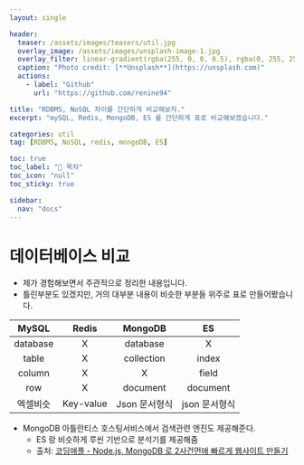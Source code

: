 ```yaml
---
layout: single

header:
  teaser: /assets/images/teasers/util.jpg
  overlay_image: /assets/images/unsplash-image-1.jpg
  overlay_filter: linear-gradient(rgba(255, 0, 0, 0.5), rgba(0, 255, 255, 0.5))
  caption: "Photo credit: [**Unsplash**](https://unsplash.com)"
  actions:
    - label: "Github"
      url: "https://github.com/renine94"

title: "RDBMS, NoSQL 차이를 간단하게 비교해보자."
excerpt: "mySQL, Redis, MongoDB, ES 를 간단하게 표로 비교해보겠습니다."

categories: util
tag: [RDBMS, NoSQL, redis, mongoDB, ES]

toc: true
toc_label: "📕 목차"
toc_icon: "null"
toc_sticky: true

sidebar:
  nav: "docs"
---
```


# 데이터베이스 비교

- 제가 경험해보면서 주관적으로 정리한 내용입니다.
- 틀린부분도 있겠지만, 거의 대부분 내용이 비슷한 부분들 위주로 표로 만들어봤습니다.

|  MySQL   |   Redis   |    MongoDB    |      ES       |
| :------: | :-------: | :-----------: | :-----------: |
| database |     X     |   database    |       X       |
|  table   |     X     |  collection   |     index     |
|  column  |     X     |       X       |     field     |
|   row    |     X     |   document    |   document    |
| 엑셀비슷 | Key-value | Json 문서형식 | json 문서형식 |



- MongoDB 아틀란티스 호스팅서비스에서 검색관련 엔진도 제공해준다.
  - ES 랑 비슷하게 루씬 기반으로 분석기를 제공해줌
  - 출처: [코딩애플 - Node.js, MongoDB 로 2사건먼애 빠르게 웹사이트 만들기](https://codingapple.com/course/node-express-mongodb-server/)
